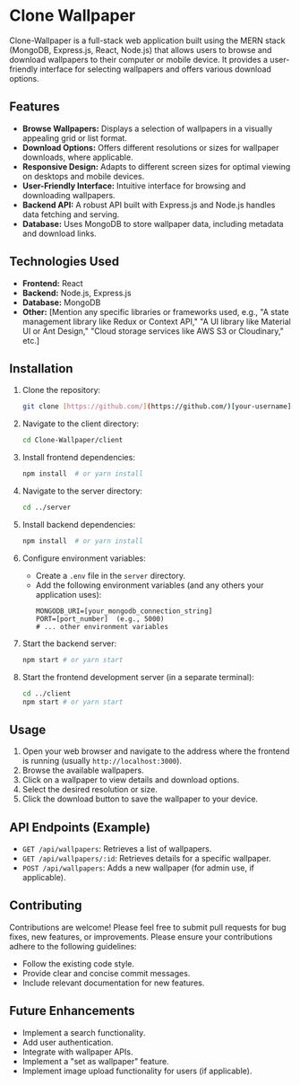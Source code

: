 
# Clone Wallpaper 

Clone-Wallpaper is a full-stack web application built using the MERN stack (MongoDB, Express.js, React, Node.js) that allows users to browse and download wallpapers to their computer or mobile device. It provides a user-friendly interface for selecting wallpapers and offers various download options.

## Features

* **Browse Wallpapers:** Displays a selection of wallpapers in a visually appealing grid or list format.
* **Download Options:** Offers different resolutions or sizes for wallpaper downloads, where applicable.
* **Responsive Design:** Adapts to different screen sizes for optimal viewing on desktops and mobile devices.
* **User-Friendly Interface:** Intuitive interface for browsing and downloading wallpapers.
* **Backend API:**  A robust API built with Express.js and Node.js handles data fetching and serving.
* **Database:** Uses MongoDB to store wallpaper data, including metadata and download links.

## Technologies Used

* **Frontend:** React
* **Backend:** Node.js, Express.js
* **Database:** MongoDB
* **Other:** [Mention any specific libraries or frameworks used, e.g.,  "A state management library like Redux or Context API," "A UI library like Material UI or Ant Design," "Cloud storage services like AWS S3 or Cloudinary," etc.]

## Installation

1. Clone the repository:
   ```bash
   git clone [https://github.com/](https://github.com/)[your-username]/Clone-Wallpaper.git
   ```

2. Navigate to the client directory:
   ```bash
   cd Clone-Wallpaper/client
   ```

3. Install frontend dependencies:
   ```bash
   npm install  # or yarn install
   ```

4. Navigate to the server directory:
   ```bash
   cd ../server
   ```

5. Install backend dependencies:
   ```bash
   npm install  # or yarn install
   ```

6. Configure environment variables:
    * Create a `.env` file in the `server` directory.
    * Add the following environment variables (and any others your application uses):
      ```
      MONGODB_URI=[your_mongodb_connection_string]
      PORT=[port_number]  (e.g., 5000)
      # ... other environment variables
      ```

7. Start the backend server:
   ```bash
   npm start # or yarn start
   ```

8. Start the frontend development server (in a separate terminal):
   ```bash
   cd ../client
   npm start # or yarn start
   ```

## Usage

1. Open your web browser and navigate to the address where the frontend is running (usually `http://localhost:3000`).
2. Browse the available wallpapers.
3. Click on a wallpaper to view details and download options.
4. Select the desired resolution or size.
5. Click the download button to save the wallpaper to your device.

## API Endpoints (Example)

* `GET /api/wallpapers`: Retrieves a list of wallpapers.
* `GET /api/wallpapers/:id`: Retrieves details for a specific wallpaper.
* `POST /api/wallpapers`: Adds a new wallpaper (for admin use, if applicable).

## Contributing

Contributions are welcome! Please feel free to submit pull requests for bug fixes, new features, or improvements.  Please ensure your contributions adhere to the following guidelines:

* Follow the existing code style.
* Provide clear and concise commit messages.
* Include relevant documentation for new features.

## Future Enhancements

* Implement a search functionality.
* Add user authentication.
* Integrate with wallpaper APIs.
* Implement a "set as wallpaper" feature.
* Implement image upload functionality for users (if applicable).


